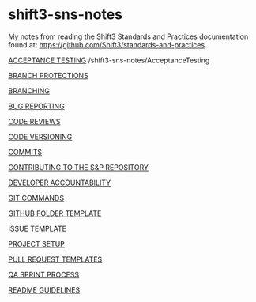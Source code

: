 # shift3-sns-notes
My notes from reading the Shift3 Standards and Practices documentation found at:
https://github.com/Shift3/standards-and-practices.

[ACCEPTANCE TESTING](https://github.com/Shift3/standards-and-practices/blob/main/standards/acceptance-testing.md)
/shift3-sns-notes/AcceptanceTesting

[BRANCH PROTECTIONS](https://github.com/Shift3/standards-and-practices/blob/main/standards/branch-protections.md)

[BRANCHING](https://github.com/Shift3/standards-and-practices/blob/main/standards/branching.md)

[BUG REPORTING](https://github.com/Shift3/standards-and-practices/blob/main/standards/bug-reporting.md)

[CODE REVIEWS](https://github.com/Shift3/standards-and-practices/blob/main/standards/code-reviews.md)

[CODE VERSIONING](https://github.com/Shift3/standards-and-practices/blob/main/standards/code-versioning.md)

[COMMITS](https://github.com/Shift3/standards-and-practices/blob/main/standards/commits.md)

[CONTRIBUTING TO THE S&P REPOSITORY](https://github.com/Shift3/standards-and-practices/blob/main/standards/contributing.md)

[DEVELOPER ACCOUNTABILITY](https://github.com/Shift3/standards-and-practices/blob/main/standards/developer-accountability.md)

[GIT COMMANDS](https://github.com/Shift3/standards-and-practices/blob/main/standards/git-commands.md)

[GITHUB FOLDER TEMPLATE](https://github.com/Shift3/standards-and-practices/blob/main/standards/github_folder_template.md)

[ISSUE TEMPLATE](https://github.com/Shift3/standards-and-practices/blob/main/standards/issue-template.md)

[PROJECT SETUP](https://github.com/Shift3/standards-and-practices/blob/main/standards/project-setup.md)

[PULL REQUEST TEMPLATES](https://github.com/Shift3/standards-and-practices/blob/main/standards/pull-request-template.md)

[QA SPRINT PROCESS](https://github.com/Shift3/standards-and-practices/blob/main/standards/qa-process.md)

[README GUIDELINES](https://github.com/Shift3/standards-and-practices/blob/main/standards/readme-guidelines.md)